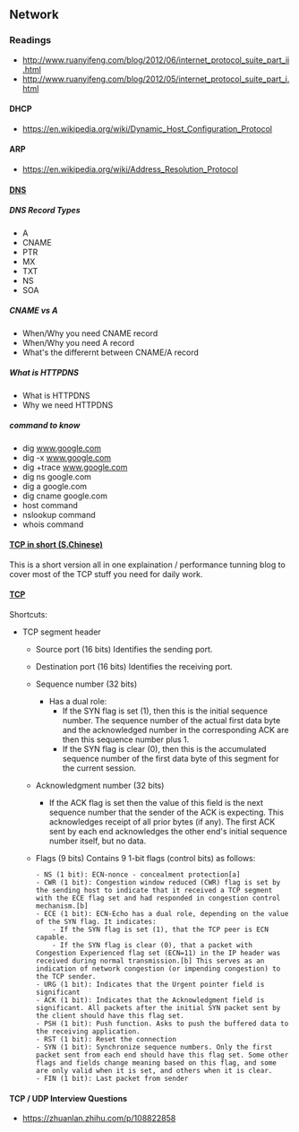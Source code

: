 ## Network
### Readings
- http://www.ruanyifeng.com/blog/2012/06/internet_protocol_suite_part_ii.html
- http://www.ruanyifeng.com/blog/2012/05/internet_protocol_suite_part_i.html


#### DHCP
- https://en.wikipedia.org/wiki/Dynamic_Host_Configuration_Protocol

#### ARP
- https://en.wikipedia.org/wiki/Address_Resolution_Protocol


#### [DNS](http://www.ruanyifeng.com/blog/2016/06/dns.html)
##### DNS Record Types
- A
- CNAME
- PTR
- MX
- TXT
- NS
- SOA

##### CNAME vs A
- When/Why you need CNAME record
- When/Why you need A record
- What's the differernt between CNAME/A record

##### What is HTTPDNS
- What is HTTPDNS
- Why we need HTTPDNS

##### command to know
- dig www.google.com
- dig -x www.google.com
- dig +trace www.google.com
- dig ns google.com
- dig a google.com
- dig cname google.com
- host command
- nslookup command
- whois command


#### [TCP in short (S.Chinese)](https://mp.weixin.qq.com/s/fjnChU3MKNc_x-Wk7evLhg)
This is a short version all in one explaination / performance tunning blog to cover most of the TCP stuff you need for daily work. 
#### [TCP](https://en.wikipedia.org/wiki/Transmission_Control_Protocol)
Shortcuts:
- TCP segment header
  - Source port (16 bits)
    Identifies the sending port.
  - Destination port (16 bits)
    Identifies the receiving port.
  - Sequence number (32 bits)
     - Has a dual role:
        - If the SYN flag is set (1), then this is the initial sequence number. The sequence number of the actual first data byte and the acknowledged number in the corresponding ACK are then this sequence number plus 1.
        - If the SYN flag is clear (0), then this is the accumulated sequence number of the first data byte of this segment for the current session.

  - Acknowledgment number (32 bits)
     - If the ACK flag is set then the value of this field is the next sequence number that the sender of the ACK is expecting. This acknowledges receipt of all prior bytes (if any). The first ACK sent by each end acknowledges the other end's initial sequence number itself, but no data.
  - Flags (9 bits)
       Contains 9 1-bit flags (control bits) as follows:

        - NS (1 bit): ECN-nonce - concealment protection[a]
        - CWR (1 bit): Congestion window reduced (CWR) flag is set by the sending host to indicate that it received a TCP segment with the ECE flag set and had responded in congestion control mechanism.[b]
        - ECE (1 bit): ECN-Echo has a dual role, depending on the value of the SYN flag. It indicates:
            - If the SYN flag is set (1), that the TCP peer is ECN capable.
            - If the SYN flag is clear (0), that a packet with Congestion Experienced flag set (ECN=11) in the IP header was received during normal transmission.[b] This serves as an indication of network congestion (or impending congestion) to the TCP sender.
        - URG (1 bit): Indicates that the Urgent pointer field is significant
        - ACK (1 bit): Indicates that the Acknowledgment field is significant. All packets after the initial SYN packet sent by the client should have this flag set.
        - PSH (1 bit): Push function. Asks to push the buffered data to the receiving application.
        - RST (1 bit): Reset the connection
        - SYN (1 bit): Synchronize sequence numbers. Only the first packet sent from each end should have this flag set. Some other flags and fields change meaning based on this flag, and some are only valid when it is set, and others when it is clear.
        - FIN (1 bit): Last packet from sender


#### TCP / UDP Interview Questions
- https://zhuanlan.zhihu.com/p/108822858
